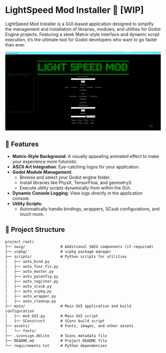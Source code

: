 # LightSpeed Mod Installer 🚀 [WIP]

LightSpeed Mod Installer is a GUI-based application designed to simplify the management and installation of libraries, modules, and utilities for Godot Engine projects. Featuring a sleek Matrix-style interface and dynamic script execution, it’s the ultimate tool for Godot developers who want to go faster than ever.

![Light Speed Mod GUI](assets/AppGUI.png "Light Speed Mod GUI")

## 🎨 Features

- **Matrix-Style Background**: A visually appealing animated effect to make your experience more futuristic.
- **ASCII Art Integration**: Eye-catching logos for your application.
- **Godot Module Management**:
  - Browse and select your Godot engine folder.
  - Install libraries like PhysX, TensorFlow, and geometry3.
  - Execute utility scripts dynamically from within the GUI.
- **Dynamic Console Logging**: View logs directly in the application console.
- **Utility Scripts**:
  - Automatically handle bindings, wrappers, SCsub configurations, and much more.

## 📂 Project Structure

```plaintext
project_root/
├── swig/                # Additional SWIG components (if required)
├── vcpkg/               # vcpkg package manager
├── scripts/             # Python scripts for utilities
│   ├── auto_bind.py
│   ├── auto_func_fix.py
│   ├── auto_master.py
│   ├── auto_pyconfig.py
│   ├── auto_register.py
│   ├── auto_scsub.py
│   ├── auto_vcpkg.py
│   ├── auto_wrapper.py
│   ├── auto_cleanup.py
├── main/                # Main GUI application and build configuration
│   ├── mod_GUI.py       # Main GUI script
│   ├── SConstruct       # SCons build script
├── assets/              # Fonts, images, and other assets
│   └── fonts/
├── .sconsign.dblite     # SCons metadata file
├── README.md            # Project README file
└── requirements.txt     # Python dependencies

